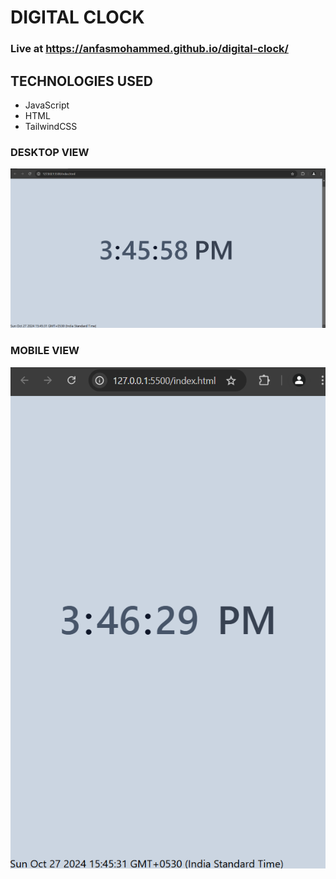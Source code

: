 # DIGITAL CLOCK

### Live at https://anfasmohammed.github.io/digital-clock/
## TECHNOLOGIES USED

- JavaScript
- HTML
- TailwindCSS

### DESKTOP VIEW
![screenshot1](./DIGITAL%20CLOCK%20SS1.png)

### MOBILE VIEW
![screenshot2](./DIGITAL%20CLOCK%20SS2.png)